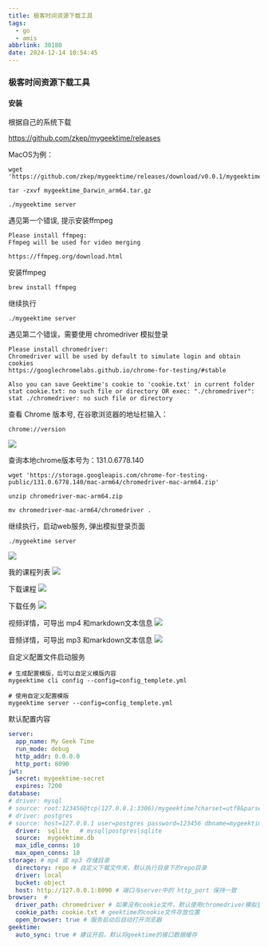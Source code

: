 ```yaml
---
title: 极客时间资源下载工具
tags:
  - go
  - amis
abbrlink: 30180
date: 2024-12-14 10:54:45
---
```


### 极客时间资源下载工具

#### 安装

根据自己的系统下载

https://github.com/zkep/mygeektime/releases

MacOS为例：

```shell
wget 'https://github.com/zkep/mygeektime/releases/download/v0.0.1/mygeektime_Darwin_arm64.tar.gz'
```

```shell
tar -zxvf mygeektime_Darwin_arm64.tar.gz
```

```shell
./mygeektime server
```

遇见第一个错误, 提示安装ffmpeg
```text
Please install ffmpeg:
Ffmpeg will be used for video merging

https://ffmpeg.org/download.html

```

安装ffmpeg
```shell
brew install ffmpeg  
```

继续执行
```shell
./mygeektime server
```

遇见第二个错误，需要使用 chromedriver 模拟登录
```text
Please install chromedriver:
Chromedriver will be used by default to simulate login and obtain cookies
https://googlechromelabs.github.io/chrome-for-testing/#stable

Also you can save Geektime's cookie to 'cookie.txt' in current folder
stat cookie.txt: no such file or directory OR exec: "./chromedriver": stat ./chromedriver: no such file or directory
```
查看 Chrome 版本号, 在谷歌浏览器的地址栏输入：
```shell
chrome://version
```
![](/images/mygeektime/chrome-version.png)

查询本地chrome版本号为：131.0.6778.140
```shell
wget 'https://storage.googleapis.com/chrome-for-testing-public/131.0.6778.140/mac-arm64/chromedriver-mac-arm64.zip'
```

```shell
unzip chromedriver-mac-arm64.zip
```

```shell
mv chromedriver-mac-arm64/chromedriver .
```
继续执行，启动web服务, 弹出模拟登录页面
```shell
./mygeektime server
```
![](/images/mygeektime/login.png)


我的课程列表
![](/images/mygeektime/product.png)


下载课程
![](/images/mygeektime/product-download.png)

下载任务
![](/images/mygeektime/task.png)


视频详情，可导出 mp4 和markdown文本信息
![](/images/mygeektime/task-video.png)


音频详情，可导出 mp3 和markdown文本信息
![](/images/mygeektime/task-audio.png)

自定义配置文件启动服务
```shell
# 生成配置模版，后可以自定义模版内容
mygeektime cli config --config=config_templete.yml

# 使用自定义配置模版
mygeektime server --config=config_templete.yml
```

默认配置内容
```yaml
server:
  app_name: My Geek Time
  run_mode: debug
  http_addr: 0.0.0.0
  http_port: 8090
jwt:
  secret: mygeektime-secret
  expires: 7200
database:
# driver: mysql
# source: root:123456@tcp(127.0.0.1:3306)/mygeektime?charset=utf8&parseTime=True&loc=Local&timeout=1000ms
# driver: postgres
# source: host=127.0.0.1 user=postgres password=123456 dbname=mygeektime port=5432 sslmode=disable TimeZone=Asia/Shanghai
  driver:  sqlite   # mysql|postgres|sqlite
  source:  mygeektime.db
  max_idle_conns: 10
  max_open_conns: 10
storage: # mp4 或 mp3 存储目录
  directory: repo # 自定义下载文件夹，默认执行目录下的repo目录
  driver: local
  bucket: object
  host: http://127.0.0.1:8090 # 端口与server中的 http_port 保持一致
browser:  # 
  driver_path: chromedriver # 如果没有cookie文件，默认使用chromedriver模拟登录获取cookie
  cookie_path: cookie.txt # geektime的cookie文件存放位置
  open_browser: true # 服务启动后自动打开浏览器
geektime:
  auto_sync: true # 建议开启，默认将geektime的接口数据缓存
```
